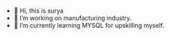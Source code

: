 - 👋 Hi, this is surya 
- 👀 I’m working  on manufacturing industry.
- 🌱 I’m currently learning MYSQL for upskilling myself. 


<!---
balsi97/balsi97 is a ✨ special ✨ repository because its `README.md` (this file) appears on your GitHub profile.
You can click the Preview link to take a look at your changes.
--->

